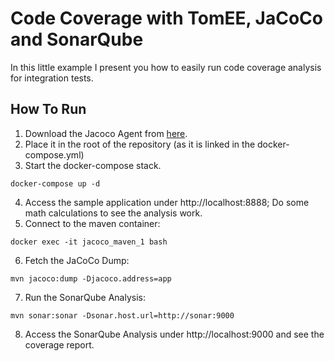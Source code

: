 # Code Coverage with TomEE, JaCoCo and SonarQube

In this little example I present you how to easily run code coverage analysis for integration tests.

## How To Run

1. Download the Jacoco Agent from [here](http://search.maven.org/remotecontent?filepath=org/jacoco/jacoco/0.7.9/jacoco-0.7.9.zip).
2. Place it in the root of the repository (as it is linked in the docker-compose.yml)
3. Start the docker-compose stack.
```
docker-compose up -d
```
4. Access the sample application under http://localhost:8888\; Do some math calculations to see the analysis work.
5. Connect to the maven container:
```
docker exec -it jacoco_maven_1 bash
```
6. Fetch the JaCoCo Dump:
```
mvn jacoco:dump -Djacoco.address=app
```
7. Run the SonarQube Analysis:
```
mvn sonar:sonar -Dsonar.host.url=http://sonar:9000
```
8. Access the SonarQube Analysis under http://localhost:9000 and see the coverage report.
